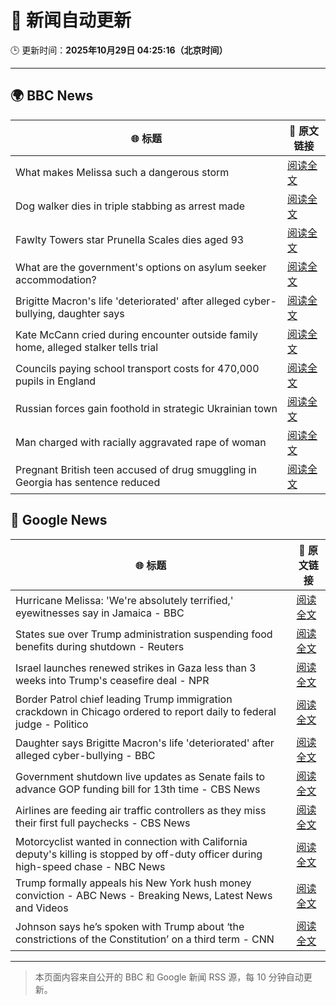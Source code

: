# 🧠 新闻自动更新

🕒 更新时间：**2025年10月29日 04:25:16（北京时间）**

---

## 🌍 BBC News

| 🌐 标题 | 🔗 原文链接 |
|--------|-------------|
| What makes Melissa such a dangerous storm | [阅读全文](https://www.bbc.com/news/articles/cp3d71q32w5o?at_medium=RSS&at_campaign=rss) |
| Dog walker dies in triple stabbing as arrest made | [阅读全文](https://www.bbc.com/news/articles/c5ypkd57n97o?at_medium=RSS&at_campaign=rss) |
| Fawlty Towers star Prunella Scales dies aged 93 | [阅读全文](https://www.bbc.com/news/articles/cjd0yn5gyndo?at_medium=RSS&at_campaign=rss) |
| What are the government's options on asylum seeker accommodation? | [阅读全文](https://www.bbc.com/news/articles/c9d60ejn41wo?at_medium=RSS&at_campaign=rss) |
| Brigitte Macron's life 'deteriorated' after alleged cyber-bullying, daughter says | [阅读全文](https://www.bbc.com/news/articles/czr16vjk8zlo?at_medium=RSS&at_campaign=rss) |
| Kate McCann cried during encounter outside family home, alleged stalker tells trial | [阅读全文](https://www.bbc.com/news/articles/cdjr2d8jdrlo?at_medium=RSS&at_campaign=rss) |
| Councils paying school transport costs for 470,000 pupils in England | [阅读全文](https://www.bbc.com/news/articles/c14pg0xj7mzo?at_medium=RSS&at_campaign=rss) |
| Russian forces gain foothold in strategic Ukrainian town | [阅读全文](https://www.bbc.com/news/articles/c620765wlxgo?at_medium=RSS&at_campaign=rss) |
| Man charged with racially aggravated rape of woman | [阅读全文](https://www.bbc.com/news/articles/clyg636kdrgo?at_medium=RSS&at_campaign=rss) |
| Pregnant British teen accused of drug smuggling in Georgia has sentence reduced | [阅读全文](https://www.bbc.com/news/articles/cwypqwn4epyo?at_medium=RSS&at_campaign=rss) |

## 📰 Google News

| 🌐 标题 | 🔗 原文链接 |
|--------|-------------|
| Hurricane Melissa: 'We're absolutely terrified,' eyewitnesses say in Jamaica - BBC | [阅读全文](https://news.google.com/rss/articles/CBMiWkFVX3lxTFBGUW5icl8wVGhXSW5UZG85U09OaGZaU2lHQmdhOFpieFhpQlBQMFh5c0ctSV8xVFRSVUFuakNiSm15czJMdncwOVpqQmtRclVtQTlDdS1zMHh0Z9IBX0FVX3lxTE1KUFVzRUxRNjcxWTZ5enBxZ0U2Qndabk9pcDNwemJRTDlQZXljV3hYb1Y2Zm1OUHV5YlA3X0tjTC1TenpfWUIwWGx5WjlLdzJEei1tZ3JSWnZ4V1V2S3d3?oc=5) |
| States sue over Trump administration suspending food benefits during shutdown - Reuters | [阅读全文](https://news.google.com/rss/articles/CBMivwFBVV95cUxNZmc4ZXF5clhERmduX3R3SjF6UGV5ODh4bGIxcmg1eC02SjFoQlFfWTdONWRQZUl0SC1ucVVkbDVuNmYya2lqUnVxazFBZFNib2JoNVp2RllBWjl3TDE1SFhsRnluWGEtQVZhckZQMS0wU19JZnJNZm1OZGY5dDF5cnJUVXlreldXZG12ejRPYXV3eVFrRXpzQTdwNmxPNEtXOWh2WUdrZVEwMnNGcndqd1Ryb3VUTXZzV3RUWEc2NA?oc=5) |
| Israel launches renewed strikes in Gaza less than 3 weeks into Trump's ceasefire deal - NPR | [阅读全文](https://news.google.com/rss/articles/CBMigwFBVV95cUxPUlJMNHROa3gzSFhRRGVmY0d0azNtbTJWTlptcm0yV1h0eXVmU2VsZ3NkNFBUZnRVYXh3RDM0V3MySm81eFZndkZkNVVrOU5NTGhaMVMtVTJySHVtWW1rZUFURWNPc1RCVkZNcGczbkVIMFhja3dOdGQ3bkRhc1hOQWdpbw?oc=5) |
| Border Patrol chief leading Trump immigration crackdown in Chicago ordered to report daily to federal judge - Politico | [阅读全文](https://news.google.com/rss/articles/CBMilAFBVV95cUxOb3N1SzVuN1oyel9hV0FPdkxPeDRfSzZaRmNUazNSVmdKc0h1MXZOd3o1R2lOd051cDIyN3NtRG1TNF9rSTUwZ2dXa3hLMTlxV25kVmNZMHlmNUFkZFJSZjBIckxrM0w5Q3QtMWdadlgyTmZtU2F2VlVUYk4xMW9vRGpLUW1YU25RdjRlWnFDMEN2Ml9y?oc=5) |
| Daughter says Brigitte Macron's life 'deteriorated' after alleged cyber-bullying - BBC | [阅读全文](https://news.google.com/rss/articles/CBMiWkFVX3lxTFByd3VZdHR3bHFRSDN1NUJ4TTlmNVJQX3Q3N01hNnJPVDBXNzI3TUZQS3BvWWxDN1dVMFRFejA1eXR0Rk5rZ3RXRXI3eVY0dVVEUVRSa2hsUlk4Z9IBX0FVX3lxTE45cDJYcktMUTJsdWszODZ6M19VNnA5bjhfMUlZb2ozUFJGZHJWT3BOMmtBWl9DM2pzb0MyU3Y0eU4wd0JXdkFZYU5KdEVEZkdCUlB6ZkVrelpSZ3BvQ2Rj?oc=5) |
| Government shutdown live updates as Senate fails to advance GOP funding bill for 13th time - CBS News | [阅读全文](https://news.google.com/rss/articles/CBMikwFBVV95cUxQZG9PYmNBWC0yRHdLRWpackhYb3hMWVUxQ3FPdm9fSmxBNWhrV29aWURXdXk1V0kwMWd2S29jc2EteEZUN1ZUeTFjdEY0cmFHNWgwN3hRYnI1dFY1MHZxTWptdzlHSkE3ZUV5UUVqbGQ1R1FSR2MzTmxOS2FtRVU0eHlYYlhBbWZGZ21wQWdpZFM0cWvSAZgBQVVfeXFMTUhwcURJQ3U5WmJRN19xYjJGT2Fib3ZPOXJxZmRKN3o5T0dIMzhZaFhwZEQtZVNWelQ5NUU5NG41YzFQWk50TnIwVERFeThaTlFtN0NjdzYwdk9raGtYSC1zblE0SzU2SDNHbjVMT1duLW9KbEItdU9BLWNtVGxiazB4U2d1ZUxKRFdfY1VFOVFWdVJGOG1TcjE?oc=5) |
| Airlines are feeding air traffic controllers as they miss their first full paychecks - CBS News | [阅读全文](https://news.google.com/rss/articles/CBMipgFBVV95cUxOSUItYUFQRGtyaUlISXltWHVVRXVoVmpkS3RmR0VlTmtfZ0Z4QzJ4QXRqV2dpSjJxSmFYWHNCenJfaE1ySGRGU2dyRm5LS09pVlhreEF5dW45b1RoZjJpaUdraFEzblJCLUk1Y2ZjcDlfTjNLMUZwZVQ3UUxiaEhIb2Z6dTQ5T3B1blh4M29yR0tzSm1QX3ZhWDJaNENuTDZ0dHlOMUln0gGrAUFVX3lxTE9jQmM0R2llM2Z6TGIyWkp3NW95allFX1JfRTJIOUI5dGVnNkVhdlhJV0cwOEF4QkkxejljR0JFQmlBb2NqZGNFT0RuNWRRWnNycDh5d3B1T2RlS1hVdHgweGlwQ3RBaTFra0NYMnZDa2VlcHRZSVpNWFZnYmJoYXQxYmtJdFc0cHo4MW9GbEg0NXlGeVlGZWM1NUtnZFhZcXp2bnlkYy15U3BiWQ?oc=5) |
| Motorcyclist wanted in connection with California deputy's killing is stopped by off-duty officer during high-speed chase - NBC News | [阅读全文](https://news.google.com/rss/articles/CBMiuAFBVV95cUxOdTdSLU1PV3hIdFNoWnlVUUFIb2VfLWdWWjJNTUdxYWlLMzIwNGRHWDF1NkpFVlUzd2cyendBOFpENUh3OGJ1MFhya1lVbUFxa05yVGZoWmdidXNfbTBUd1dUU1BQRVhUU2hxc1piLUtDVm9nejFoRDFaNC1pdHZzeWNrZnFTV3ZXQl83ZVJ5bWJGYVB1WmtHSW95ak04WElyZ1d0NTZXbHdxZnBzbl9GeVJiVEl6QU1I0gFWQVVfeXFMTW0ycjdiQ0puUlZQSlg4X2xyclBnZ1NaUWwzekpQc2JWX3NyVnMwSS1ESWdzclFuVVJpZGRfMl9fSUpNb3d4eVVxOGtiSnhQc3ozWi1Wd0E?oc=5) |
| Trump formally appeals his New York hush money conviction - ABC News - Breaking News, Latest News and Videos | [阅读全文](https://news.google.com/rss/articles/CBMinwFBVV95cUxNMmxDWFFLOUVyUFkzWmhBel96eG9BM0tpalpjRlJpWGhwb3dYUElOdUN5bDZUUE9Hc3M5MmxMMk85QkUzNVZRbDZlUkh0VDZqbmgzWGlyOUJJcjladHpyYjltUU12X1Q5U3J4LTRwU2ZKU2JsdmdrMDdXbFRzbGJaTGI3OXRXa040bWFXazZZTEkxNG9uZjYyQ2hiZ0pYWWPSAaQBQVVfeXFMT3Bndi1UcFM5bUpVU3MySHhuaFhBc3pDeUhnX1plS1RJWnY2OTViR3Vua3FkU2N4cGtiRG81WXNvR1FtN2d5RldxUEFrQlh4bTd0dzVWWFUxYnF2clkzRXRGY0NET1pjVUZkX196U28xTm9heE1GR2tzc3VvQUliWHVwTEpFZThWQ1VKVGJ0bm1qWXNEc0ZsRHFoT3NsX0lLeG1WOUs?oc=5) |
| Johnson says he’s spoken with Trump about ‘the constrictions of the Constitution’ on a third term - CNN | [阅读全文](https://news.google.com/rss/articles/CBMieEFVX3lxTE14ZWpyN1ExWVRMQkFtemhCVmhHZHFvUGZ2YTFER1VUa1FDdFdjZW55T0ROUW1aREZWUG1vYnB0cHR1WEtqV1lsZDI3dXFpZDIzUTF2Q3NmcVphcEt5N0xtZHFDOFpWTHZTNzM1RnB2b1NRUk81Q0RTWA?oc=5) |

---
> 本页面内容来自公开的 BBC 和 Google 新闻 RSS 源，每 10 分钟自动更新。
